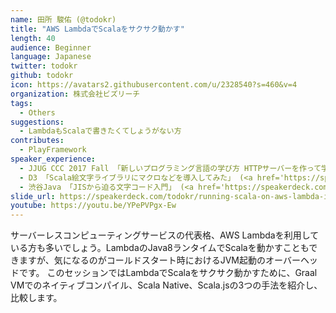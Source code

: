 ```yaml
---
name: 田所 駿佑 (@todokr)
title: "AWS LambdaでScalaをサクサク動かす"
length: 40
audience: Beginner
language: Japanese
twitter: todokr
github: todokr
icon: https://avatars2.githubusercontent.com/u/2328540?s=460&v=4
organization: 株式会社ビズリーチ
tags:
  - Others
suggestions:
  - LambdaもScalaで書きたくてしょうがない方
contributes:
  - PlayFramework
speaker_experience:
  - JJUG CCC 2017 Fall 「新しいプログラミング言語の学び方 HTTPサーバーを作って学ぶJava, Scala, Clojure」(<a href='https://speakerdeck.com/todokr/xin-siihurokuraminkuyan-yu-falsexue-hifang-httpsahawozuo-tutexue-hu-java-scala-clojure'>https://speakerdeck.com/todokr/xin-siihurokuraminkuyan-yu-falsexue-hifang-httpsahawozuo-tutexue-hu-java-scala-clojure</a>)
  - D3 「Scala絵文字ライブラリにマクロなどを導入してみた」 (<a href='https://speakerdeck.com/todokr/scalahui-wen-zi-raiburarini-macronadowodao-ru-sitemita'>https://speakerdeck.com/todokr/scalahui-wen-zi-raiburarini-macronadowodao-ru-sitemita</a>)
  - 渋谷Java 「JISから迫る文字コード入門」 (<a href='https://speakerdeck.com/todokr/jiskarapo-ruwen-zi-kodoru-men'>https://speakerdeck.com/todokr/jiskarapo-ruwen-zi-kodoru-men</a>)
slide_url: https://speakerdeck.com/todokr/running-scala-on-aws-lambda-in-a-snappy-way
youtube: https://youtu.be/YPePVPgx-Ew
---
```

サーバーレスコンピューティングサービスの代表格、AWS Lambdaを利用している方も多いでしょう。LambdaのJava8ランタイムでScalaを動かすこともできますが、気になるのがコールドスタート時におけるJVM起動のオーバーヘッドです。
このセッションではLambdaでScalaをサクサク動かすために、Graal VMでのネイティブコンパイル、Scala Native、Scala.jsの3つの手法を紹介し、比較します。
